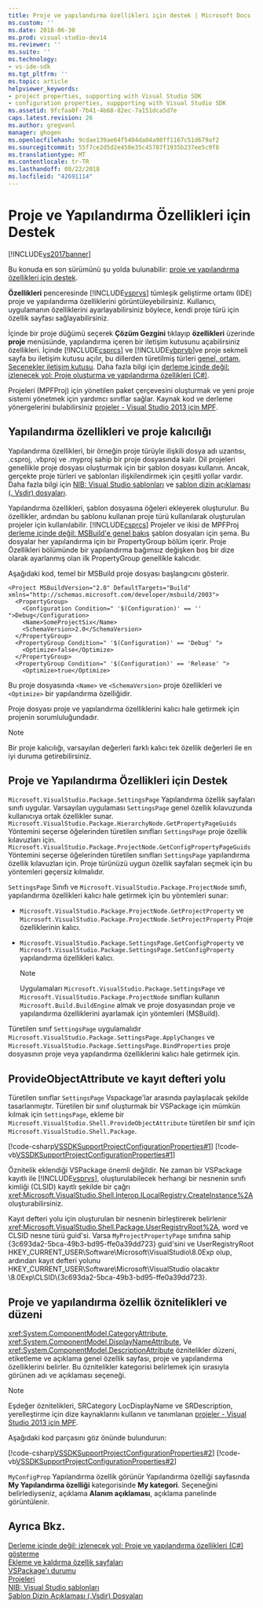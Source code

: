 ```yaml
---
title: Proje ve yapılandırma özellikleri için destek | Microsoft Docs
ms.custom: ''
ms.date: 2018-06-30
ms.prod: visual-studio-dev14
ms.reviewer: ''
ms.suite: ''
ms.technology:
- vs-ide-sdk
ms.tgt_pltfrm: ''
ms.topic: article
helpviewer_keywords:
- project properties, supporting with Visual Studio SDK
- configuration properties, suppporting with Visual Studio SDK
ms.assetid: 9fcfaa0f-7b41-4b68-82ec-7a151dca5d7e
caps.latest.revision: 26
ms.author: gregvanl
manager: ghogen
ms.openlocfilehash: 9cdae139ae64f5404da04a98ff1167c51d679af2
ms.sourcegitcommit: 55f7ce2d5d2e458e35c45787f1935b237ee5c9f8
ms.translationtype: MT
ms.contentlocale: tr-TR
ms.lasthandoff: 08/22/2018
ms.locfileid: "42691114"
---
```

# <a name="support-for-project-and-configuration-properties"></a>Proje ve Yapılandırma Özellikleri için Destek
[!INCLUDE[vs2017banner](../../includes/vs2017banner.md)]

Bu konuda en son sürümünü şu yolda bulunabilir: [proje ve yapılandırma özellikleri için destek](https://docs.microsoft.com/visualstudio/extensibility/internals/support-for-project-and-configuration-properties).  
  
**Özellikleri** penceresinde [!INCLUDE[vsprvs](../../includes/vsprvs-md.md)] tümleşik geliştirme ortamı (IDE) proje ve yapılandırma özelliklerini görüntüleyebilirsiniz. Kullanıcı, uygulamanın özelliklerini ayarlayabilirsiniz böylece, kendi proje türü için özellik sayfası sağlayabilirsiniz.  
  
 İçinde bir proje düğümü seçerek **Çözüm Gezgini** tıklayıp **özellikleri** üzerinde **proje** menüsünde, yapılandırma içeren bir iletişim kutusunu açabilirsiniz özellikleri. İçinde [!INCLUDE[csprcs](../../includes/csprcs-md.md)] ve [!INCLUDE[vbprvb](../../includes/vbprvb-md.md)]ve proje sekmeli sayfa bu iletişim kutusu açılır, bu dillerden türetilmiş türleri [genel, ortam, Seçenekler iletişim kutusu](../../ide/reference/general-environment-options-dialog-box.md). Daha fazla bilgi için [derleme içinde değil: izlenecek yol: Proje oluşturma ve yapılandırma özellikleri (C#)](http://msdn.microsoft.com/en-us/d850d63b-25e2-4505-9f3d-eb038d7c1d0e).  
  
 Projeleri (MPFProj) için yönetilen paket çerçevesini oluşturmak ve yeni proje sistemi yönetmek için yardımcı sınıflar sağlar. Kaynak kod ve derleme yönergelerini bulabilirsiniz [projeler - Visual Studio 2013 için MPF](http://mpfproj12.codeplex.com/).  
  
## <a name="persistence-of-project-and-configuration-properties"></a>Yapılandırma özellikleri ve proje kalıcılığı  
 Yapılandırma özellikleri, bir örneğin proje türüyle ilişkili dosya adı uzantısı, .csproj, .vbproj ve .myproj sahip bir proje dosyasında kalır. Dil projeleri genellikle proje dosyası oluşturmak için bir şablon dosyası kullanın. Ancak, gerçekte proje türleri ve şablonları ilişkilendirmek için çeşitli yollar vardır. Daha fazla bilgi için [NIB: Visual Studio şablonları](http://msdn.microsoft.com/en-us/141fccaa-d68f-4155-822b-27f35dd94041) ve [şablon dizin açıklaması (. Vsdir) dosyaları](../../extensibility/internals/template-directory-description-dot-vsdir-files.md).  
  
 Yapılandırma özellikleri, şablon dosyasına öğeleri ekleyerek oluşturulur. Bu özellikler, ardından bu şablonu kullanan proje türü kullanılarak oluşturulan projeler için kullanılabilir. [!INCLUDE[csprcs](../../includes/csprcs-md.md)] Projeler ve ikisi de MPFProj [derleme içinde değil: MSBuild'e genel bakış](http://msdn.microsoft.com/en-us/b588fd73-a45b-4706-908f-cc131bccfbde) şablon dosyaları için şema. Bu dosyalar her yapılandırma için bir PropertyGroup bölüm içerir. Proje Özellikleri bölümünde bir yapılandırma bağımsız değişken boş bir dize olarak ayarlanmış olan ilk PropertyGroup genellikle kalıcıdır.  
  
 Aşağıdaki kod, temel bir MSBuild proje dosyası başlangıcını gösterir.  
  
```  
<Project MSBuildVersion="2.0" DefaultTargets="Build" xmlns="http://schemas.microsoft.com/developer/msbuild/2003">  
  <PropertyGroup>  
    <Configuration Condition=" '$(Configuration)' == '' ">Debug</Configuration>  
    <Name>SomeProjectSix</Name>  
    <SchemaVersion>2.0</SchemaVersion>  
  </PropertyGroup>  
  <PropertyGroup Condition=" '$(Configuration)' == 'Debug' ">  
    <Optimize>false</Optimize>  
  </PropertyGroup>  
  <PropertyGroup Condition=" '$(Configuration)' == 'Release' ">  
    <Optimize>true</Optimize>  
```  
  
 Bu proje dosyasında `<Name>` ve `<SchemaVersion>` proje özellikleri ve `<Optimize>` bir yapılandırma özelliğidir.  
  
 Proje dosyası proje ve yapılandırma özelliklerini kalıcı hale getirmek için projenin sorumluluğundadır.  
  
> [!NOTE]
>  Bir proje kalıcılığı, varsayılan değerleri farklı kalıcı tek özellik değerleri ile en iyi duruma getirebilirsiniz.  
  
## <a name="support-for-project-and-configuration-properties"></a>Proje ve Yapılandırma Özellikleri için Destek  
 `Microsoft.VisualStudio.Package.SettingsPage` Yapılandırma özellik sayfaları sınıfı uygular. Varsayılan uygulaması `SettingsPage` genel özellik kılavuzunda kullanıcıya ortak özellikler sunar. `Microsoft.VisualStudio.Package.HierarchyNode.GetPropertyPageGuids` Yöntemini seçerse öğelerinden türetilen sınıfları `SettingsPage` proje özellik kılavuzları için. `Microsoft.VisualStudio.Package.ProjectNode.GetConfigPropertyPageGuids` Yöntemini seçerse öğelerinden türetilen sınıfları `SettingsPage` yapılandırma özellik kılavuzları için. Proje türünüzü uygun özellik sayfaları seçmek için bu yöntemleri geçersiz kılmalıdır.  
  
 `SettingsPage` Sınıfı ve `Microsoft.VisualStudio.Package.ProjectNode` sınıfı, yapılandırma özellikleri kalıcı hale getirmek için bu yöntemleri sunar:  
  
-   `Microsoft.VisualStudio.Package.ProjectNode.GetProjectProperty` ve `Microsoft.VisualStudio.Package.ProjectNode.SetProjectProperty` Proje özelliklerinin kalıcı.  
  
-   `Microsoft.VisualStudio.Package.SettingsPage.GetConfigProperty` ve `Microsoft.VisualStudio.Package.SettingsPage.SetConfigProperty` yapılandırma özellikleri kalıcı.  
  
    > [!NOTE]
    >  Uygulamaları `Microsoft.VisualStudio.Package.SettingsPage` ve `Microsoft.VisualStudio.Package.ProjectNode` sınıfları kullanın `Microsoft.Build.BuildEngine` almak ve proje dosyasından proje ve yapılandırma özelliklerini ayarlamak için yöntemleri (MSBuild).  
  
 Türetilen sınıf `SettingsPage` uygulamalıdır `Microsoft.VisualStudio.Package.SettingsPage.ApplyChanges` ve `Microsoft.VisualStudio.Package.SettingsPage.BindProperties` proje dosyasının proje veya yapılandırma özelliklerini kalıcı hale getirmek için.  
  
## <a name="provideobjectattribute-and-registry-path"></a>ProvideObjectAttribute ve kayıt defteri yolu  
 Türetilen sınıflar `SettingsPage` Vspackage'lar arasında paylaşılacak şekilde tasarlanmıştır. Türetilen bir sınıf oluşturmak bir VSPackage için mümkün kılmak için `SettingsPage`, ekleme bir `Microsoft.VisualStudio.Shell.ProvideObjectAttribute` türetilen bir sınıf için `Microsoft.VisualStudio.Shell.Package`.  
  
 [!code-csharp[VSSDKSupportProjectConfigurationProperties#1](../../snippets/csharp/VS_Snippets_VSSDK/vssdksupportprojectconfigurationproperties/cs/vssdksupportprojectconfigurationpropertiespackage.cs#1)]
 [!code-vb[VSSDKSupportProjectConfigurationProperties#1](../../snippets/visualbasic/VS_Snippets_VSSDK/vssdksupportprojectconfigurationproperties/vb/vssdksupportprojectconfigurationpropertiespackage.vb#1)]  
  
 Öznitelik eklendiği VSPackage önemli değildir. Ne zaman bir VSPackage kayıtlı ile [!INCLUDE[vsprvs](../../includes/vsprvs-md.md)], oluşturulabilecek herhangi bir nesnenin sınıfı kimliği (CLSID) kayıtlı şekilde bir çağrı <xref:Microsoft.VisualStudio.Shell.Interop.ILocalRegistry.CreateInstance%2A> oluşturabilirsiniz.  
  
 Kayıt defteri yolu için oluşturulan bir nesnenin birleştirerek belirlenir <xref:Microsoft.VisualStudio.Shell.Package.UserRegistryRoot%2A>, word ve CLSID nesne türü guid'si. Varsa `MyProjectPropertyPage` sınıfına sahip {3c693da2-5bca-49b3-bd95-ffe0a39dd723} guid'sini ve UserRegistryRoot HKEY_CURRENT_USER\Software\Microsoft\VisualStudio\8.0Exp olup, ardından kayıt defteri yolunu HKEY_CURRENT_USER\Software\Microsoft\VisualStudio olacaktır \8.0Exp\CLSID\\{3c693da2-5bca-49b3-bd95-ffe0a39dd723}.  
  
## <a name="project-and-configuration-property-attributes-and-layout"></a>Proje ve yapılandırma özellik öznitelikleri ve düzeni  
 <xref:System.ComponentModel.CategoryAttribute>, <xref:System.ComponentModel.DisplayNameAttribute>, Ve <xref:System.ComponentModel.DescriptionAttribute> öznitelikler düzeni, etiketleme ve açıklama genel özellik sayfası, proje ve yapılandırma özelliklerini belirler. Bu öznitelikler kategorisi belirlemek için sırasıyla görünen adı ve açıklaması seçeneği.  
  
> [!NOTE]
>  Eşdeğer öznitelikleri, SRCategory LocDisplayName ve SRDescription, yerelleştirme için dize kaynaklarını kullanın ve tanımlanan [projeler - Visual Studio 2013 için MPF](http://mpfproj12.codeplex.com/).  
  
 Aşağıdaki kod parçasını göz önünde bulundurun:  
  
 [!code-csharp[VSSDKSupportProjectConfigurationProperties#2](../../snippets/csharp/VS_Snippets_VSSDK/vssdksupportprojectconfigurationproperties/cs/myprojectpropertypage.cs#2)]
 [!code-vb[VSSDKSupportProjectConfigurationProperties#2](../../snippets/visualbasic/VS_Snippets_VSSDK/vssdksupportprojectconfigurationproperties/vb/myprojectpropertypage.vb#2)]  
  
 `MyConfigProp` Yapılandırma özellik görünür Yapılandırma özelliği sayfasında **My Yapılandırma özelliği** kategorisinde **My kategori**. Seçeneğini belirlediyseniz, açıklama **Alanım açıklaması**, açıklama panelinde görüntülenir.  
  
## <a name="see-also"></a>Ayrıca Bkz.  
 [Derleme içinde değil: izlenecek yol: Proje ve yapılandırma özellikleri (C#) gösterme](http://msdn.microsoft.com/en-us/d850d63b-25e2-4505-9f3d-eb038d7c1d0e)   
 [Ekleme ve kaldırma özellik sayfaları](../../extensibility/adding-and-removing-property-pages.md)   
 [VSPackage'ı durumu](../../misc/vspackage-state.md)   
 [Projeleri](../../extensibility/internals/projects.md)   
 [NIB: Visual Studio şablonları](http://msdn.microsoft.com/en-us/141fccaa-d68f-4155-822b-27f35dd94041)   
 [Şablon Dizin Açıklaması (.Vsdir) Dosyaları](../../extensibility/internals/template-directory-description-dot-vsdir-files.md)

